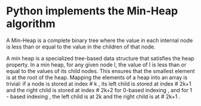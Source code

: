 # Python implements the Min-Heap algorithm

A Min-Heap is a complete binary tree where the value in each internal node is less than or equal to the value in the children of that node.

A min heap is a specialized tree-based data structure that satisfies the heap property. In a min heap, for any given node I, the value of I is less than or equal to the values of its child nodes. This ensures that the smallest element is at the root of the heap.
Mapping the elements of a heap into an array is trivial: if a node is stored at index # k  , its left child is stored at index   # 2k+1  and the right child is stored at index # 2k+2  for 0-based indexing , and for 1  - based  indexing , the left child is at  2k and the right child is at  # 2k+1 .
